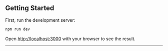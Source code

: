 ## Getting Started

First, run the development server:

```bash
npm run dev
```

Open [http://localhost:3000](http://localhost:3000) with your browser to see the result.

---
